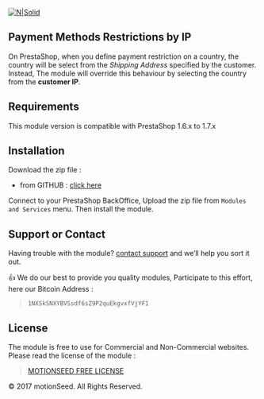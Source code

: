 [![N|Solid](https://www.motionseed.com/img/motionseed-logo_invoice-1458148604.jpg)](https://www.motionseed.com/)

## Payment Methods Restrictions by IP

On PrestaShop, when you define payment restriction on a country, the country will be select from the _Shipping Address_ specified by the customer. Instead, The module will override this behaviour by selecting the country from the **customer IP**.

## Requirements

This module version is compatible with PrestaShop 1.6.x to 1.7.x

## Installation

Download the zip file :

  - from GITHUB : [click here](https://github.com/motionseed/prestashop-bitcoinhd/archive/master.zip)
  
Connect to your PrestaShop BackOffice, Upload the zip file from `Modules and Services` menu. Then install the module.

## Support or Contact

Having trouble with the module? [contact support](https://www.motionseed.com/en/contact-us) and we’ll help you sort it out.


:thumbsup: We do our best to provide you quality modules, Participate to this effort, here our Bitcoin Address :
> `1NXSkSNXYBVSsdf6sZ9P2quEkgvxfVjYF1`


## License

The module is free to use for Commercial and Non-Commercial websites. Please read the license of the module :

> [MOTIONSEED FREE LICENSE](https://www.motionseed.com/en/free-license-agreement.html)

 © 2017 motionSeed. All Rights Reserved.


